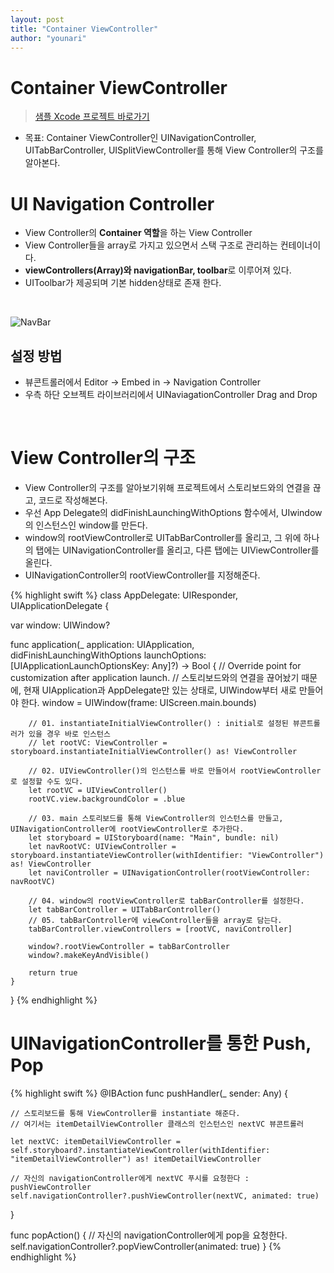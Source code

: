 ```yaml
---
layout: post
title: "Container ViewController"
author: "younari"
---
```


# Container ViewController

> [샘플 Xcode 프로젝트 바로가기](https://github.com/younari/tastySwift/tree/master/1011_NavigationController)

- 목표: Container ViewController인 UINavigationController, UITabBarController, UISplitViewController를 통해 View Controller의 구조를 알아본다. 

# UI Navigation Controller

- View Controller의 **Container 역할**을 하는 View Controller
- View Controller들을 array로 가지고 있으면서 스택 구조로 관리하는 컨테이너이다.
- **viewControllers(Array)와 navigationBar, toolbar**로 이루어져 있다.
- UIToolbar가 제공되며 기본 hidden상태로 존재 한다.

<br>

![NavBar](https://younari.github.io/images/NavShowPresent.jpg)

## 설정 방법
- 뷰콘트롤러에서 Editor -> Embed in -> Navigation Controller
- 우측 하단 오브젝트 라이브러리에서 UINaviagationController Drag and Drop


<br>

# View Controller의 구조
- View Controller의 구조를 알아보기위해 프로젝트에서 스토리보드와의 연결을 끊고, 코드로 작성해본다.
- 우선 App Delegate의 didFinishLaunchingWithOptions 함수에서, UIwindow의 인스턴스인 window를 만든다.
- window의 rootViewController로 UITabBarController를 올리고, 그 위에 하나의 탭에는 UINavigationController를 올리고, 다른 탭에는 UIViewController를 올린다.
- UINavigationController의 rootViewController를 지정해준다.


{% highlight swift %}
class AppDelegate: UIResponder, UIApplicationDelegate {

var window: UIWindow?
    
func application(_ application: UIApplication, didFinishLaunchingWithOptions launchOptions: [UIApplicationLaunchOptionsKey: Any]?) -> Bool {
        // Override point for customization after application launch.
        // 스토리보드와의 연결을 끊어놨기 때문에, 현재 UIApplication과 AppDelegate만 있는 상태로, UIWindow부터 새로 만들어야 한다.
        window = UIWindow(frame: UIScreen.main.bounds)
        
        // 01. instantiateInitialViewController() : initial로 설정된 뷰콘트롤러가 있을 경우 바로 인스턴스
        // let rootVC: ViewController = storyboard.instantiateInitialViewController() as! ViewController
        
        // 02. UIViewController()의 인스턴스를 바로 만들어서 rootViewController로 설정할 수도 있다.
        let rootVC = UIViewController()
        rootVC.view.backgroundColor = .blue
        
        // 03. main 스토리보드를 통해 ViewController의 인스턴스를 만들고, UINavigationController에 rootViewController로 추가한다.
        let storyboard = UIStoryboard(name: "Main", bundle: nil)
        let navRootVC: UIViewController = storyboard.instantiateViewController(withIdentifier: "ViewController") as! ViewController
        let naviController = UINavigationController(rootViewController: navRootVC)
        
        // 04. window의 rootViewController로 tabBarController를 설정한다.
        let tabBarController = UITabBarController()
        // 05. tabBarController에 viewController들을 array로 담는다.
        tabBarController.viewControllers = [rootVC, naviController]
        
        window?.rootViewController = tabBarController
        window?.makeKeyAndVisible()
        
        return true
    }
}
{% endhighlight %}

# UINavigationController를 통한 Push, Pop

{% highlight swift %}
@IBAction func pushHandler(_ sender: Any) {

	// 스토리보드를 통해 ViewController를 instantiate 해준다.
	// 여기서는 itemDetailViewController 클래스의 인스턴스인 nextVC 뷰콘트롤러
    
    let nextVC: itemDetailViewController = self.storyboard?.instantiateViewController(withIdentifier: "itemDetailViewController") as! itemDetailViewController
    
    // 자신의 navigationController에게 nextVC 푸시를 요청한다 : pushViewController
    self.navigationController?.pushViewController(nextVC, animated: true)
}
    
func popAction() {
	// 자신의 navigationController에게 pop을 요청한다.
    self.navigationController?.popViewController(animated: true)
}
{% endhighlight %}
